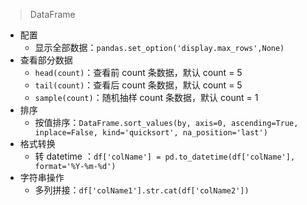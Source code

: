 > DataFrame

- 配置
  - 显示全部数据：`pandas.set_option('display.max_rows',None)`
- 查看部分数据
  - `head(count)`：查看前 count 条数据，默认 count = 5
  - `tail(count)`：查看后 count 条数据，默认 count = 5
  - `sample(count)`：随机抽样 count 条数据，默认 count = 1
- 排序
  - 按值排序：`DataFrame.sort_values(by, axis=0, ascending=True, inplace=False, kind='quicksort', na_position='last')`
- 格式转换
  - 转 datetime ：`df['colName'] = pd.to_datetime(df['colName'], format='%Y-%m-%d')`
- 字符串操作
  - 多列拼接：`df['colName1'].str.cat(df['colName2'])`